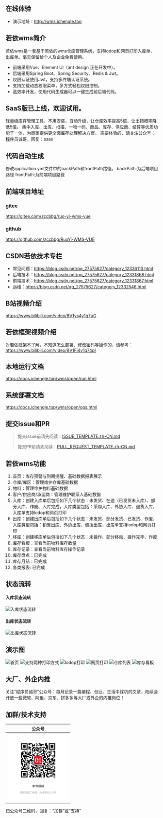 ## 在线体验
- 演示地址：http://wms.ichengle.top

## 若依wms简介
若依wms是一套基于若依的wms仓库管理系统，支持lodop和网页打印入库单、出库单。毫无保留给个人及企业免费使用。
* 前端采用Vue、Element UI（ant design 正在开发中）。
* 后端采用Spring Boot、Spring Security、Redis & Jwt。
* 权限认证使用Jwt，支持多终端认证系统。
* 支持加载动态权限菜单，多方式轻松权限控制。
* 高效率开发，使用代码生成器可以一键生成前后端代码。

## SaaS版已上线，欢迎试用。
轻量级库存管理工具，不用安装，自动升级，让仓库效率提高5倍，让出错概率降低5倍。
集中入库、出库、扫描、一物一码、商品、库存、供应商、结算等优质功能于一体，为商家提供更全面库存处理解决方案。
需要体验的，请关注公众号：程序员诚哥，回复：saas

## 代码自动生成
修改application.yml文件中的backPath和frontPath路径。
backPath:为后端项目路径 
frontPath:为前端项目路径

## 前端项目地址
### gitee
https://gitee.com/zccbbg/ruo-yi-wms-vue
### github
https://github.com/zccbbg/RuoYi-WMS-VUE

## CSDN若依技术专栏
- 常见问题：https://blog.csdn.net/qq_27575627/category_12336113.html
- 后端技术：https://blog.csdn.net/qq_27575627/category_12331868.html
- 前端技术：https://blog.csdn.net/qq_27575627/category_12331867.html
- 运维：https://blog.csdn.net/qq_27575627/category_12332546.html

## B站视频介绍
https://www.bilibili.com/video/BV1ys4y1q7uG

## 若依框架视频介绍
对若依框架不了解，不知道怎么部署、修改密码等操作的，请参考：https://www.bilibili.com/video/BV1Fi4y1q74p/

## 本地运行文档
https://docs.ichengle.top/wms/open/run.html
## 系统部署文档
https://docs.ichengle.top/wms/open/ops.html

## 提交issue和PR
> 提交issue前请先阅读：[ISSUE_TEMPLATE.zh-CN.md](docs/ISSUE_TEMPLATE.zh-CN.md)
>
> 提交PR前请先阅读：[PULL_REQUEST_TEMPLATE.zh-CN.md](docs/PULL_REQUEST_TEMPLATE.zh-CN.md)

## 若依wms功能
1. 首页：库存预警与到期提醒、基础数据报表展示
2. 仓库/库区：管理维护仓库基础数据
3. 物料：管理维护物料基础数据
4. 客户/供应商/承运商：管理维护联系人基础数据
5. 入库：创建入库单后包括如下几个状态：未发货、在途（已发货未入库）、部分入库、作废、入库完成，入库类型包括：采购入库、外协入库、退货入库，入库单支持lodop和网页打印
6. 出库：创建出库单后包括如下几个状态：未发货、部分发货、已发货、作废，入库类型包括：销售出库、外协出库、调拨出库，出库单支持lodop和网页打印
7. 移库：创建移库单后包括如下几个状态：未操作、部分移动、操作完毕、作废
8. 库存看板：查看当前物料库存数量
9. 库存记录：查看当前物料库存操作记录
10. 库存盘点：已完成
11. 库存月结：已完成
12. 各类报表: 已完成
## 状态流转
#### 入库状态流转
![入库状态流转](https://oscimg.oschina.net/oscnet/up-6bdb5ad6d8ab236f763300b71cf175d9a99.jpg)
#### 出库状态流转
![出库状态流转](https://oscimg.oschina.net/oscnet/up-55cad3f077f914e357efeaae0b3feecf942.jpg)

## 演示图
![首页](https://oscimg.oschina.net/oscnet/up-89f751967b4145f7da92e23536bf231fbe8.jpg)
![支持两种打印方式](https://oscimg.oschina.net/oscnet/up-6daf90ef19571c7f0e7641ae59c403d8272.jpg)
![lodop打印](https://oscimg.oschina.net/oscnet/up-146d2105ae31a27e497323ad19f8bd0d7bd.jpg)
![网页打印](https://oscimg.oschina.net/oscnet/up-5664440042861199d1f3e60928e0700a9ce.jpg)
![仓库列表](https://oscimg.oschina.net/oscnet/up-a00eb79bee48e481249a12cb5e6c476aaa3.jpg)
![库存看板](https://oscimg.oschina.net/oscnet/up-78990915dfba902384ed4b09e3dc0f0fe05.jpg)

## 大厂、外企内推
关注“程序员诚哥”公众号：每月记录一篇编程、创业、生活中踩坑的文章，陆续会开放一些微软、阿里、京东、拼多多等大厂或外企的内推岗位！

## 加群/技术支持

|                     公众号                     |
|:-------------------------------------------:|
| <img src="docs/datacall.jpg" width="200px"> |
扫公众号二维码，回复：“加群”或“支持”